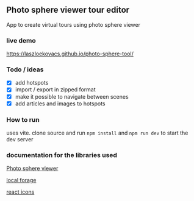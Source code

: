 ## Photo sphere viewer tour editor 
App to create virtual tours using photo sphere viewer

### live demo
https://laszloekovacs.github.io/photo-sphere-tool/

### Todo / ideas
- [x] add hotspots
- [x] import / export in zipped format
- [x] make it possible to navigate between scenes
- [x] add articles and images to hotspots

### How to run
uses vite. clone source and run `npm install` and `npm run dev` to start the dev server

### documentation for the libraries used
[Photo sphere viewer](https://photo-sphere-viewer.js.org/guide/#your-first-viewer)

[local forage](https://localforage.github.io/localForage/)

[react icons](https://react-icons.github.io/react-icons)
